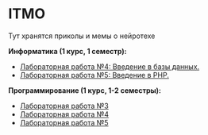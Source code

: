 # ITMO
Тут хранятся приколы и мемы о нейротехе

<b>Информатика (1 курс, 1 семестр):</b>
- [Лабораторная работа №4: Введение в базы данных.](https://github.com/GeruniaSun/ITMO-informatics-lab4)
- [Лабораторная работа №5: Введение в PHP.](https://github.com/GeruniaSun/ITMO-informatics-lab5)

<b>Программирование (1 курс, 1-2 семестры):</b>
- [Лабораторная работа №3]((https://github.com/GeruniaSun/ITMO-programming-lab3))
- [Лабораторная работа №4](https://github.com/GeruniaSun/ITMO-programming-lab4)
- [Лабораторная работа №5](https://github.com/GeruniaSun/ITMO-programming-lab5)

